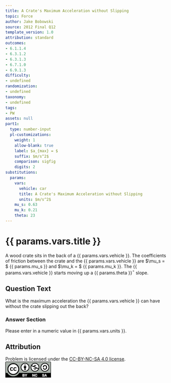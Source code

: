 ```yaml
---
title: A Crate's Maximum Acceleration without Slipping
topic: Force
author: Jake Bobowski
source: 2012 Final Q12
template_version: 1.0
attribution: standard
outcomes:
- 6.1.1.4
- 6.3.1.2
- 6.3.1.3
- 6.7.1.0
- 6.9.1.3
difficulty:
- undefined
randomization:
- undefined
taxonomy:
- undefined
tags:
- PW
assets: null
part1:
  type: number-input
  pl-customizations:
    weight: 1
    allow-blank: true
    label: $a_{max} = $
    suffix: $m/s^2$
    comparison: sigfig
    digits: 2
substitutions:
  params:
    vars:
      vehicle: car
      title: A Crate's Maximum Acceleration without Slipping
      units: $m/s^2$
    mu_s: 0.63
    mu_k: 0.21
    theta: 23
---
```

# {{ params.vars.title }}
A wood crate sits in the back of a {{ params.vars.vehicle }}.
The coefficients of friction between the crate and the {{ params.vars.vehicle }} are $\mu_s = $ {{ params.mu_s }} and $\mu_k = $ {{ params.mu_k }}.
The {{ params.vars.vehicle }} starts moving up a {{ params.theta }}$^{\circ}$ slope.
## Question Text

What is the maximum acceleration the {{ params.vars.vehicle }} can have without the crate slipping out the back?

### Answer Section

Please enter in a numeric value in {{ params.vars.units }}.

## Attribution

Problem is licensed under the [CC-BY-NC-SA 4.0 license](https://creativecommons.org/licenses/by-nc-sa/4.0/).<br> ![The Creative Commons 4.0 license requiring attribution-BY, non-commercial-NC, and share-alike-SA license.](https://raw.githubusercontent.com/firasm/bits/master/by-nc-sa.png)